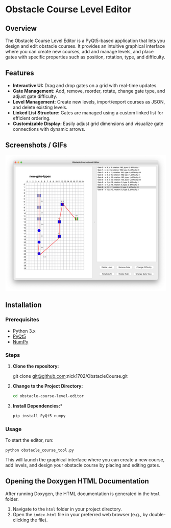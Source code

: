 # Obstacle Course Level Editor

## Overview
The Obstacle Course Level Editor is a PyQt5-based application that lets you design and edit obstacle courses. It provides an intuitive graphical interface where you can create new courses, add and manage levels, and place gates with specific properties such as position, rotation, type, and difficulty.

## Features
- **Interactive UI:** Drag and drop gates on a grid with real-time updates.
- **Gate Management:** Add, remove, reorder, rotate, change gate type, and adjust gate difficulty.
- **Level Management:** Create new levels, import/export courses as JSON, and delete existing levels.
- **Linked List Structure:** Gates are managed using a custom linked list for efficient ordering.
- **Customizable Display:** Easily adjust grid dimensions and visualize gate connections with dynamic arrows.

## Screenshots / GIFs
<!-- Replace the paths below with your own images or GIFs -->
![Screenshot 1](/screenshot1.png)


## Installation

### Prerequisites
- Python 3.x
- [PyQt5](https://pypi.org/project/PyQt5/)
- [NumPy](https://pypi.org/project/numpy/)

### Steps
1. **Clone the repository:**

    git clone git@github.com:nick1702/ObstacleCourse.git

2. **Change to the Project Directory:**

    ```bash
    cd obstacle-course-level-editor

3. **Install Dependencies:***

    ```bash
    pip install PyQt5 numpy

### Usage

To start the editor, run:

    python obstacle_course_tool.py
    

This will launch the graphical interface where you can create a new course, add levels, and design your obstacle course by placing and editing gates.

## Opening the Doxygen HTML Documentation

After running Doxygen, the HTML documentation is generated in the `html` folder.

1. Navigate to the `html` folder in your project directory.
2. Open the `index.html` file in your preferred web browser (e.g., by double-clicking the file).


